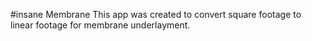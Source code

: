 #insane Membrane
This app was created to convert square footage to linear footage for membrane underlayment.